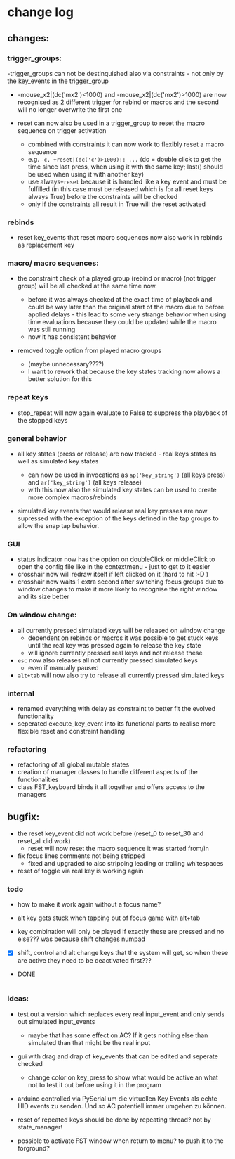 # change log

## changes:

### trigger_groups:

-trigger_groups can not be destinquished also via constraints - not only by the key_events in the trigger_group
  - -mouse_x2|(dc('mx2')<1000) and -mouse_x2|(dc('mx2')>1000) are now recognised as 2 different trigger for rebind or macros and the second will no longer overwrite the first one

- reset can now also be used in a trigger_group to reset the macro sequence on trigger activation
  - combined with constraints it can now work to flexibly reset a macro sequence
  - e.g. `-c, +reset|(dc('c')>1000):: ...` (dc = double click to get the time since last press, when using it with the same key; last() should be used when using it with another key)
  - use always`+reset` because it is handled like a key event and must be fulfilled (in this case must be released which is for all reset keys always True) before the constraints will be checked
  - only if the constraints all result in True will the reset activated

### rebinds

- reset key_events that reset macro sequences now also work in rebinds as replacement key

### macro/ macro sequences:

- the constraint check of a played group (rebind or macro) (not trigger group) will be all checked at the same time now. 
  - before it was always checked at the exact time of playback and could be way later than the original start of the macro due to before applied delays - this lead to some very strange behavior when using time evaluations because they could be updated while the macro was still running 
  - now it has consistent behavior

- removed toggle option from played macro groups 
  - (maybe unnecessary????)
  - I want to rework that because the key states tracking now allows a better solution for this

### repeat keys

- stop_repeat will now again evaluate to False to suppress the playback of the stopped keys

### general behavior
- all key states (press or release) are now tracked - real keys states as well as simulated key states
  - can now be used in invocations as `ap('key_string')` (all keys press) and `ar('key_string')` (all keys release)
  - with this now also the simulated key states can be used to create more complex macros/rebinds

- simulated key events that would release real key presses are now supressed with the exception of the keys defined in the tap groups to allow the snap tap behavior.

### GUI
- status indicator now has the option on doubleClick or middleClick to open the config file like in the contextmenu - just to get to it easier
- crosshair now will redraw itself if left clicked on it (hard to hit :-D )
- crosshair now waits 1 extra second after switching focus groups due to window changes to make it more likely to recognise the right window and its size better

### On window change:
- all currently pressed simulated keys will be released on window change 
  - dependent on rebinds or macros it was possible to get stuck keys until the real key was pressed again to release the key state
  - will ignore currently pressed real keys and not release these
- `esc` now also releases all not currently pressed simulated keys
  - even if manually paused
- `alt+tab` will now also try to release all currently pressed simulated keys

### internal
- renamed everything with delay as constraint to better fit the evolved functionality
- seperated execute_key_event into its functional parts to realise more flexible reset and constraint handling

### refactoring
- refactoring of all global mutable states
- creation of manager classes to handle different aspects of the functionalities
- class FST_keyboard binds it all together and offers access to the managers

## bugfix:
- the reset key_event did not work before (reset_0 to reset_30 and reset_all did work)
  - reset will now reset the macro sequence it was started from/in
- fix focus lines comments not being stripped
  - fixed and upgraded to also stripping leading or trailing whitespaces
- reset of toggle via real key is working again

### todo
- how to make it work again without a focus name?

- alt key gets stuck when tapping out of focus game with alt+tab

- key combination will only be played if exactly these are pressed and no else??? was because shift changes numpad

- [x] shift, control and alt change keys that the system will get, so when these are active they need to be deactivated first???
- DONE


```bash

```

### ideas:

- test out a version which replaces every real input_event and only sends out simulated input_events
  - maybe that has some effect on AC? If it gets nothing else than simulated than that might be the real input

- gui with drag and drap of key_events that can be edited and seperate checked
  - change color on key_press to show what would be active an what not to test it out before using it in the program

- arduino controlled via PySerial um die virtuellen Key Events als echte HID events zu senden. Und so AC potentiell immer umgehen zu können.





- reset of repeated keys should be done by repeating thread? not by state_manager!

- possible to activate FST window when return to menu? to push it to the forground?